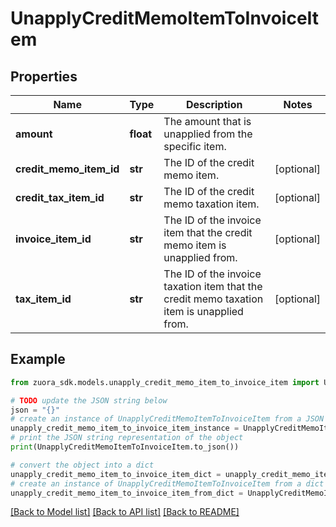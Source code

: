 # UnapplyCreditMemoItemToInvoiceItem


## Properties

Name | Type | Description | Notes
------------ | ------------- | ------------- | -------------
**amount** | **float** | The amount that is unapplied from the specific item.   | 
**credit_memo_item_id** | **str** | The ID of the credit memo item.  | [optional] 
**credit_tax_item_id** | **str** | The ID of the credit memo taxation item.  | [optional] 
**invoice_item_id** | **str** | The ID of the invoice item that the credit memo item is unapplied from.  | [optional] 
**tax_item_id** | **str** | The ID of the invoice taxation item that the credit memo taxation item is unapplied from.  | [optional] 

## Example

```python
from zuora_sdk.models.unapply_credit_memo_item_to_invoice_item import UnapplyCreditMemoItemToInvoiceItem

# TODO update the JSON string below
json = "{}"
# create an instance of UnapplyCreditMemoItemToInvoiceItem from a JSON string
unapply_credit_memo_item_to_invoice_item_instance = UnapplyCreditMemoItemToInvoiceItem.from_json(json)
# print the JSON string representation of the object
print(UnapplyCreditMemoItemToInvoiceItem.to_json())

# convert the object into a dict
unapply_credit_memo_item_to_invoice_item_dict = unapply_credit_memo_item_to_invoice_item_instance.to_dict()
# create an instance of UnapplyCreditMemoItemToInvoiceItem from a dict
unapply_credit_memo_item_to_invoice_item_from_dict = UnapplyCreditMemoItemToInvoiceItem.from_dict(unapply_credit_memo_item_to_invoice_item_dict)
```
[[Back to Model list]](../README.md#documentation-for-models) [[Back to API list]](../README.md#documentation-for-api-endpoints) [[Back to README]](../README.md)


